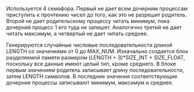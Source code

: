Используется 4 семафора. Первый не дает всем дочерним процессам приступить к прочтению чисел до того, как это не разрешит родитель. Второй не дает родительскому процессу читать минимум, пока дочерний процесс 1 его туда не запишет. Аналогично третий не дает читать максимум, а четвертый не дает читать среднее.

Генерируются случайные числовые последовательности длиной LENGTH со значениями от 0 до MAX_NUM. Изначально создается блок разделяемой памяти размером (LENGTH + 3)*SIZE_INT + SIZE_FLOAT, поскольку все данные имеют целый тип, кроме среднего. В блоке первым значением родитель записывает длину последовательности, затем LENGTH символов. В последние значения соответствующие дочерние процессы записывают минимум, максимум и среднее.
